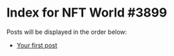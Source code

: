 # Index for NFT World #3899
Posts will be displayed in the order below:

- [Your first post](./001-first.md)

